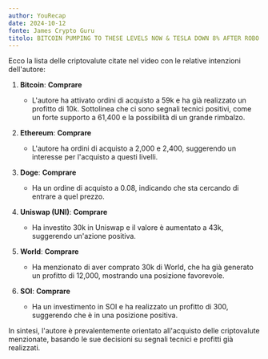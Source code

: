 ```yaml
---
author: YouRecap
date: 2024-10-12
fonte: James Crypto Guru
titolo: BITCOIN PUMPING TO THESE LEVELS NOW & TESLA DOWN 8% AFTER ROBO DAY 😞
---
```


Ecco la lista delle criptovalute citate nel video con le relative intenzioni dell'autore:

1. **Bitcoin**: **Comprare**
   - L'autore ha attivato ordini di acquisto a 59k e ha già realizzato un profitto di 10k. Sottolinea che ci sono segnali tecnici positivi, come un forte supporto a 61,400 e la possibilità di un grande rimbalzo.

2. **Ethereum**: **Comprare**
   - L'autore ha ordini di acquisto a 2,000 e 2,400, suggerendo un interesse per l'acquisto a questi livelli.

3. **Doge**: **Comprare**
   - Ha un ordine di acquisto a 0.08, indicando che sta cercando di entrare a quel prezzo.

4. **Uniswap (UNI)**: **Comprare**
   - Ha investito 30k in Uniswap e il valore è aumentato a 43k, suggerendo un'azione positiva.

5. **World**: **Comprare**
   - Ha menzionato di aver comprato 30k di World, che ha già generato un profitto di 12,000, mostrando una posizione favorevole.

6. **SOI**: **Comprare**
   - Ha un investimento in SOI e ha realizzato un profitto di 300, suggerendo che è in una posizione positiva.

In sintesi, l'autore è prevalentemente orientato all'acquisto delle criptovalute menzionate, basando le sue decisioni su segnali tecnici e profitti già realizzati.
